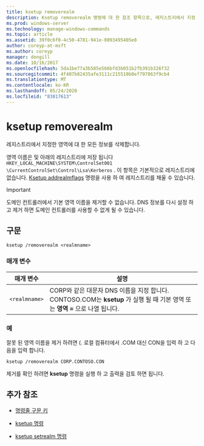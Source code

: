 ```yaml
---
title: ksetup removerealm
description: Ksetup removerealm 명령에 대 한 참조 항목으로, 레지스트리에서 지정 된 영역에 대 한 모든 정보를 삭제 합니다.
ms.prod: windows-server
ms.technology: manage-windows-commands
ms.topic: article
ms.assetid: 39f0c6f0-4c50-4781-941e-0893495405e8
author: coreyp-at-msft
ms.author: coreyp
manager: dongill
ms.date: 10/16/2017
ms.openlocfilehash: 5da1be77a3b585e566bfd3b051b2fb391b326f32
ms.sourcegitcommit: 4f407b82435afe3111c215510b0ef797863f9cb4
ms.translationtype: MT
ms.contentlocale: ko-KR
ms.lasthandoff: 05/24/2020
ms.locfileid: "83817613"
---
```

# <a name="ksetup-removerealm"></a>ksetup removerealm

레지스트리에서 지정한 영역에 대 한 모든 정보를 삭제합니다.

영역 이름은 및 아래의 레지스트리에 저장 됩니다 `HKEY_LOCAL_MACHINE\SYSTEM\ControlSet001` `\CurrentControlSet\Control\Lsa\Kerberos` . 이 항목은 기본적으로 레지스트리에 없습니다. [Ksetup addrealmflags](ksetup-addrealmflags.md) 명령을 사용 하 여 레지스트리를 채울 수 있습니다.

> [!IMPORTANT]
> 도메인 컨트롤러에서 기본 영역 이름을 제거할 수 없습니다. DNS 정보를 다시 설정 하 고 제거 하면 도메인 컨트롤러를 사용할 수 없게 될 수 있습니다.

## <a name="syntax"></a>구문

```
ksetup /removerealm <realmname>
```
### <a name="parameters"></a>매개 변수

| 매개 변수 | 설명 |
| --------- | ----------- |
| `<realmname>` | CORP와 같은 대문자 DNS 이름을 지정 합니다. CONTOSO.COM는 **ksetup** 가 실행 될 때 기본 영역 또는 **영역 =** 으로 나열 됩니다. |

### <a name="examples"></a>예

잘못 된 영역 이름을 제거 하려면 (. 로컬 컴퓨터에서 .COM 대신 CON을 입력 하 고 다음을 입력 합니다.
```
ksetup /removerealm CORP.CONTOSO.CON
```

제거를 확인 하려면 **ksetup** 명령을 실행 하 고 출력을 검토 하면 됩니다.

## <a name="additional-references"></a>추가 참조

- [명령줄 구문 키](command-line-syntax-key.md)

- [ksetup 명령](ksetup.md)

- [ksetup setrealm 명령](ksetup-setrealm.md)
